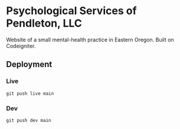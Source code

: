 # Psychological Services of Pendleton, LLC #

Website of a small mental-health practice in Eastern Oregon. Built on Codeigniter.

## Deployment

### Live

`git push live main`

### Dev

`git push dev main`
